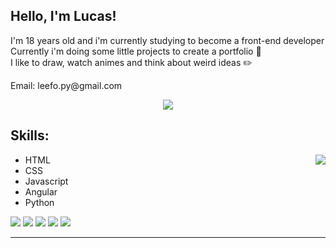 <!--
**Leefo52/Leefo52** is a ✨ _special_ ✨ repository because its `README.md` (this file) appears on your GitHub profile.

Here are some ideas to get you started:

- 🔭 I’m currently working on ...
- 🌱 I’m currently learning ...
- 👯 I’m looking to collaborate on ...
- 🤔 I’m looking for help with ...
- 💬 Ask me about ...
- 📫 How to reach me: ...
- 😄 Pronouns: ...
- ⚡ Fun fact: ...
-->

<h2>Hello, I'm Lucas!</h2>
<p>
    I'm 18 years old and i'm currently studying to become a front-end developer<br>
    Currently i'm doing some little projects to create a portfolio 🐸<br>
    I like to draw, watch animes and think about weird ideas ✏️<br>
</p>
<p>
    Email: leefo.py@gmail.com
</p>
<div align="center"><img align="center" src="https://github-readme-stats.vercel.app/api?username=Leefo52&theme=radical"></div>

<h2>Skills:</h2>
<ul>
    <li>HTML<img align="right" src="https://c.tenor.com/AlUkiGkR2j8AAAAM/new-game-ahagon-umiko-programming.gif"></li>
    <li>CSS</li>
    <li>Javascript</li>
    <li>Angular</li>
    <li>Python</li>
</ul>

<p>
    <img src="https://img.shields.io/badge/HTML5-E34F26?style=for-the-badge&logo=html5&logoColor=white">
    <img src="https://img.shields.io/badge/CSS3-1572B6?style=for-the-badge&logo=css3&logoColor=white">
    <img src="https://img.shields.io/badge/JavaScript-323330?style=for-the-badge&logo=javascript&logoColor=F7DF1E">
    <img src="https://img.shields.io/badge/Angular-DD0031?style=for-the-badge&logo=angular&logoColor=white">
    <img src="https://img.shields.io/badge/python-3670A0?style=for-the-badge&logo=python&logoColor=ffdd54">
</p>
<hr>
